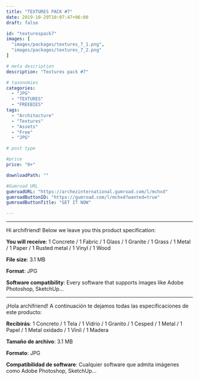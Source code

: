 ```yaml
---
title: "TEXTURES PACK #7"
date: 2019-10-29T10:07:47+06:00
draft: false

id: "texturespack7"
images: [
  "images/packages/textures_7_1.png",
  "images/packages/textures_7_2.png"
]

# meta description
description: "Textures pack #7"

# taxonomies
categories:
  - "JPG"
  - "TEXTURES"
  - "FREEBIES"
tags:
  - "Architecture"
  - "Textures"
  - "Assets"
  - "Free"
  - "JPG"

# post type

#price
price: "0+"

downloadPath: ""

#Gumroad URL
gumroadURL: "https://archezinternational.gumroad.com/l/mchxd"
gumroadButtonID: "https://gumroad.com/l/mchxd?wanted=true"
gumroadButtonTitle: "GET IT NOW"

---
```


___

Hi archifriend! Below we leave you this product specification:

**You will receive**: 1 Concrete / 1 Fabric / 1 Glass / 1 Granite / 1 Grass / 1 Metal / 1 Paper / 1 Rusted metal / 1 Vinyl / 1 Wood

**File size**: 3.1 MB

**Format**: JPG

**Software compatibility**: Every software that supports images like Adobe Photoshop, SketchUp...

_____

¡Hola archifriend! A continuación te dejamos todas las especificaciones de este producto:

**Recibirás**: 1 Concreto / 1 Tela / 1 Vidrio / 1 Granito / 1 Cesped / 1 Metal / 1 Papel / 1 Metal oxidado / 1 Vinil / 1 Madera

**Tamaño de archivo**: 3.1 MB

**Formato**: JPG

**Compatibilidad de software**: Cualquier software que admita imágenes como Adobe Photoshop, SketchUp...